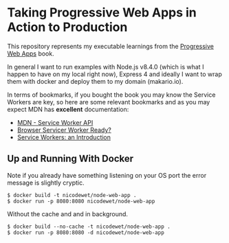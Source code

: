 # Taking Progressive Web Apps in Action to Production

This repository represents my executable learnings from the [Progressive Web Apps](https://www.manning.com/books/progressive-web-apps) book.

In general I want to run examples with Node.js v8.4.0 (which is what I happen to have on my local right now), Express 4 and ideally I want to wrap them with docker and deploy them to my domain (makario.io).

In terms of bookmarks, if you bought the book you may know the Service Workers are key, so here are some relevant bookmarks and as you may expect MDN has **excellent** documentation:

* [MDN - Service Worker API](https://developer.mozilla.org/en/docs/Web/API/Service_Worker_API)
* [Browser Servicer Worker Ready?](https://jakearchibald.github.io/isserviceworkerready/)
* [Service Workers: an Introduction](https://developers.google.com/web/fundamentals/getting-started/primers/service-workers)

## Up and Running With Docker

Note if you already have something listening on your OS port the error message is slightly cryptic.

```
$ docker build -t nicodewet/node-web-app .
$ docker run -p 8080:8080 nicodewet/node-web-app
```

Without the cache and and in background.

```
$ docker build --no-cache -t nicodewet/node-web-app .
$ docker run -p 8080:8080 -d nicodewet/node-web-app
```